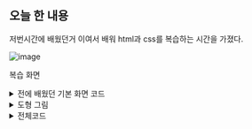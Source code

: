 ## 오늘 한 내용
저번시간에 배웠던거 이여서 배워 html과 css를 복습하는 시간을 가졌다.

![image](https://github.com/user-attachments/assets/113cc813-8137-41b6-b81e-d00341cdea07)

복습 화면

<details><summary>전에 배웠던 기본 화면 코드</summary>
  
    @charset "utf-8";
    
    /* CSS(Cascading Style Sheet) */
    /* 선택자가 중요하다 */
    *{
        font-family: "굴림";
        margin: 0 auto;
        text-decoration: none;
        color: #333;
        list-style: none;
    }
    h1{
        font-family: "함초롬바탕";
        clear: both;
        margin: 20px;
    }
    .클래스{
        font-family: "궁서체";
    }
    #아이디{
        font-family: "바탕체";
        color: red;
    }
    /* 아이디가 여러개일때 */
    img{
        display: block;
    }
    
    ul{
        width: 100%;
        height:  40px;
        list-style: none;
    }
    
    ul>li{
        float: left;
        line-height: 20px;
        height: 40%;
        margin: 0 20px;
    }
    
    ol{
        width: 100%;
        height: 40px;
        margin-left: 50px;
    }
    
    table{
        margin: 10px;
    }
    
    table, td{
        border: 1px solid black;
        border-collapse: collapse;
        padding: 10px 20px;
    }
    
    .symbol li{
        list-style: url("logo.png");
    }

</details>

<details><summary>도형 그림</summary>
  
![image](https://github.com/user-attachments/assets/4c060866-acea-4512-a5ba-37712ce8df62)

![image](https://github.com/user-attachments/assets/0613bff0-d2cd-4c02-b503-8b26a873a9df)

![image](https://github.com/user-attachments/assets/8c28cdb3-2cbb-436a-85bb-b3e6db1f36b2)

![image](https://github.com/user-attachments/assets/0162d962-f3c3-4ec4-8d5a-d3968cdcd63f)


      /* 1번 화면
        .one{
            box-sizing: border-box; 전체크기를 우선시 한다 
        } 
        .two{
            box-sizing: content-box; 콘텐츠의 크기를 우선시 한다 
        } 
         */
  
        /* 2번 화면
        .one{
            background-color: red;float: left;
        }
        .two{
            background-color: orange;
        }
        .three{
            background-color: yellow;
        } */

        /* 3번 화면
        .one{
            background-color: red;float: left;
        }
        .two{
            background-color: orange;float: left;
        }
        .three{
            background-color: yellow;float: left;
        }*/

        /* 4번째 화면
           .boomo{
                width: 432px;
                height: 150px;
                background-color: green;
            }
        */
</details>

<details> <summary>전체코드</summary>

    <!DOCTYPE html>
    <html lang="ko">
    <head>
        <meta charset="UTF-8">
        <title>MAR</title>
        <style>
            
            div{
                width: 100px;
                height: 100px;
                border: 2px solid black;
                background-color: gold;
                border-radius: 1pc;
                margin: 10px;
                padding: 10px;
            }
            /* 1번 화면
            .one{
                box-sizing: border-box; 전체크기를 우선시 한다 
            } 
            .two{
                box-sizing: content-box; 콘텐츠의 크기를 우선시 한다 
            } 
            */
    
            
            .one{
                background-color: red;float: left;
            }
            .two{
                background-color: orange;float: left;
            }
            .three{
                background-color: yellow;float: left;
            } 
            .boomo{
                width: 432px;
                height: 150px;
                background-color: green;
            }
    
    
        </style>
    </head>
    <body>
        <div class="boomo">
            
            <div class="one"> 
            </div>
    
            <div class="two">
            </div>
        
            <div class="three">   
            </div>
        </div>
    
    </body>
    
</details>
